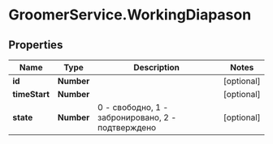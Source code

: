 # GroomerService.WorkingDiapason

## Properties

Name | Type | Description | Notes
------------ | ------------- | ------------- | -------------
**id** | **Number** |  | [optional] 
**timeStart** | **Number** |  | [optional] 
**state** | **Number** | 0 - свободно, 1 - забронировано, 2 - подтверждено | [optional] 


